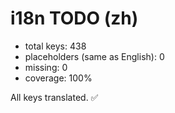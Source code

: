 # i18n TODO (zh)

- total keys: 438
- placeholders (same as English): 0
- missing: 0
- coverage: 100%

All keys translated. ✅
